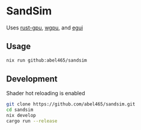 # SandSim

Uses
[rust-gpu](https://github.com/Rust-GPU/rust-gpu),
[wgpu](https://github.com/gfx-rs/wgpu), and
[egui](https://github.com/emilk/egui)

## Usage

```bash
nix run github:abel465/sandsim
```

## Development
Shader hot reloading is enabled
```bash
git clone https://github.com/abel465/sandsim.git
cd sandsim
nix develop
cargo run --release
```
